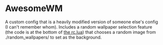 # AwesomeWM

A custom config that is a heavily modified version of someone else's config (I can't remember whom). Includes a random wallpaper selection feature (the code is at the bottom of [the rc.lua](/.config/awesome/rc.lua)) that chooses a random image from ./random\_wallpapers/ to set as the background.
